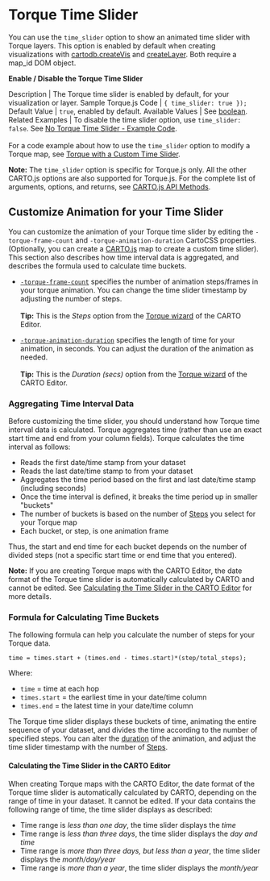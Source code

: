 # Torque Time Slider

You can use the `time_slider` option to show an animated time slider with Torque layers. This option is enabled by default when creating visualizations with [cartodb.createVis](https://carto.com/docs/carto-engine/carto-js/api-methods/#cartodbcreatevis) and [createLayer](https://carto.com/docs/carto-engine/carto-js/api-methods/#cartodbcreatelayermap-layersource--options--callback). Both require a map_id DOM object.

**Enable / Disable the Torque Time Slider**

Description | The Torque time slider is enabled by default, for your visualization or layer.
Sample Torque.js Code | `{ time_slider: true });`
Default Value | `true`, enabled by default.
Available Values | See [boolean](https://carto.com/docs/carto-engine/cartocss/properties/#boolean).
Related Examples | To disable the time slider option, use `time_slider: false`. See [No Torque Time Slider - Example Code](http://bl.ocks.org/michellechandra/081ca7160a8c782266d2).<br/><br/>For a code example about how to use the `time_slider` option to modify a Torque map, see [Torque with a Custom Time Slider](http://bl.ocks.org/csobier/cebdd47242d7ca98ec5e).

**Note:** The `time_slider` option is specific for Torque.js only. All the other CARTO.js options are also supported for Torque.js. For the complete list of arguments, options, and returns, see [CARTO.js API Methods](https://carto.com/docs/carto-engine/carto-js/api-methods/#api-methods).


## Customize Animation for your Time Slider

You can customize the animation of your Torque time slider by editing the `-torque-frame-count` and `-torque-animation-duration` CartoCSS properties. (Optionally, you can create a [CARTO.js](https://carto.com/docs/carto-engine/carto-js/api-methods/#api-methods) map to create a custom time slider). This section also describes how time interval data is aggregated, and describes the formula used to calculate time buckets.

- [`-torque-frame-count`](https://carto.com/docs/carto-engine/cartocss/properties-for-torque/#torque-frame-count-number) specifies the number of animation steps/frames in your torque animation. You can change the time slider timestamp by adjusting the number of steps.<br /><br />**Tip:** This is the _Steps_ option from the [Torque wizard](https://carto.com/docs/carto-editor/maps/#torque) of the CARTO Editor.

- [`-torque-animation-duration`](https://carto.com/docs/carto-engine/cartocss/properties-for-torque/#torque-animation-duration-number) specifies the length of time for your animation, in seconds. You can adjust the duration of the animation as needed.<br /><br />**Tip:** This is the _Duration (secs)_ option from the [Torque wizard](https://carto.com/docs/carto-editor/maps/#torque) of the CARTO Editor.

### Aggregating Time Interval Data

Before customizing the time slider, you should understand how Torque time interval data is calculated. Torque aggregates time (rather than use an exact start time and end from your column fields). Torque calculates the time interval as follows:

- Reads the first date/time stamp from your dataset
- Reads the last date/time stamp to from your dataset
- Aggregates the time period based on the first and last date/time stamp (including seconds)
- Once the time interval is defined, it breaks the time period up in smaller "buckets"
- The number of buckets is based on the number of [Steps](https://carto.com/docs/carto-engine/cartocss/properties-for-torque/#torque-frame-count-number) you select for your Torque map
- Each bucket, or step, is one animation frame
  
Thus, the start and end time for each bucket depends on the number of divided steps (not a specific start time or end time that you entered). 

**Note:** If you are creating Torque maps with the CARTO Editor, the date format of the Torque time slider is automatically calculated by CARTO and cannot be edited. See [Calculating the Time Slider in the CARTO Editor](#calculating-the-time-slider-in-the-carto-editor) for more details.

### Formula for Calculating Time Buckets

The following formula can help you calculate the number of steps for your Torque data.

`time = times.start + (times.end - times.start)*(step/total_steps);`

Where:

- `time` = time at each hop
- `times.start` = the earliest time in your date/time column
- `times.end` = the latest time in your date/time column

The Torque time slider displays these buckets of time, animating the entire sequence of your dataset, and divides the time according to the number of specified steps. You can alter the [duration](https://carto.com/docs/carto-engine/cartocss/properties-for-torque/#torque-animation-duration-number) of the animation, and adjust the time slider timestamp with the number of [Steps](https://carto.com/docs/carto-engine/cartocss/properties-for-torque/#torque-frame-count-number).

#### Calculating the Time Slider in the CARTO Editor

When creating Torque maps with the CARTO Editor, the date format of the Torque time slider is automatically calculated by CARTO, depending on the range of time in your dataset. It cannot be edited. If your data contains the following range of time, the time slider displays as described:

- Time range is _less than one day_, the time slider displays the _time_
- Time range is _less than three days_, the time slider displays the _day and time_
- Time range is _more than three days, but less than a year_, the time slider displays the _month/day/year_
- Time range is _more than a year_, the time slider displays the _month/year_
